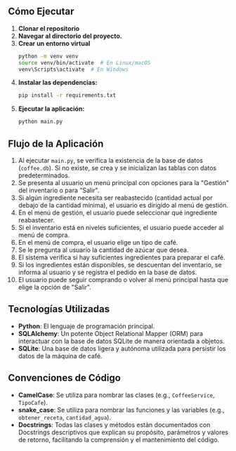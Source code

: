 ## Cómo Ejecutar

1.  **Clonar el repositorio**
2.  **Navegar al directorio del proyecto.**
3.  **Crear un entorno virtual**
    ```bash
    python -m venv venv
    source venv/bin/activate  # En Linux/macOS
    venv\Scripts\activate  # En Windows
    ```
4.  **Instalar las dependencias:**
    ```bash
    pip install -r requirements.txt
    ```
5.  **Ejecutar la aplicación:**
    ```bash
    python main.py
    ```

## Flujo de la Aplicación

1.  Al ejecutar `main.py`, se verifica la existencia de la base de datos (`coffee.db`). Si no existe, se crea y se inicializan las tablas con datos predeterminados.
2.  Se presenta al usuario un menú principal con opciones para la "Gestión" del inventario o para "Salir".
3.  Si algún ingrediente necesita ser reabastecido (cantidad actual por debajo de la cantidad mínima), el usuario es dirigido al menú de gestión.
4.  En el menú de gestión, el usuario puede seleccionar qué ingrediente reabastecer.
5.  Si el inventario está en niveles suficientes, el usuario puede acceder al menú de compra.
6.  En el menú de compra, el usuario elige un tipo de café.
7.  Se le pregunta al usuario la cantidad de azúcar que desea.
8.  El sistema verifica si hay suficientes ingredientes para preparar el café.
9.  Si los ingredientes están disponibles, se descuentan del inventario, se informa al usuario y se registra el pedido en la base de datos.
10. El usuario puede seguir comprando o volver al menú principal hasta que elige la opción de "Salir".

## Tecnologías Utilizadas

-   **Python**: El lenguaje de programación principal.
-   **SQLAlchemy**: Un potente Object Relational Mapper (ORM) para interactuar con la base de datos SQLite de manera orientada a objetos.
-   **SQLite**: Una base de datos ligera y autónoma utilizada para persistir los datos de la máquina de café.

## Convenciones de Código

-   **CamelCase**: Se utiliza para nombrar las clases (e.g., `CoffeeService`, `TipoCafe`).
-   **snake\_case**: Se utiliza para nombrar las funciones y las variables (e.g., `obtener_receta`, `cantidad_agua`).
-   **Docstrings**: Todas las clases y métodos están documentados con Docstrings descriptivos que explican su propósito, parámetros y valores de retorno, facilitando la comprensión y el mantenimiento del código.

